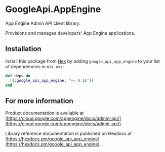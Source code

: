 # GoogleApi.AppEngine

App Engine Admin API client library.

Provisions and manages developers' App Engine applications.

## Installation

Install this package from [Hex](https://hex.pm) by adding
`google_api_app_engine` to your list of dependencies in `mix.exs`:

```elixir
def deps do
  [{:google_api_app_engine, "~> 0.16"}]
end
```

## For more information

Product documentation is available at [https://cloud.google.com/appengine/docs/admin-api/](https://cloud.google.com/appengine/docs/admin-api/).

Library reference documentation is published on Hexdocs at
[https://hexdocs.pm/google_api_app_engine](https://hexdocs.pm/google_api_app_engine).
